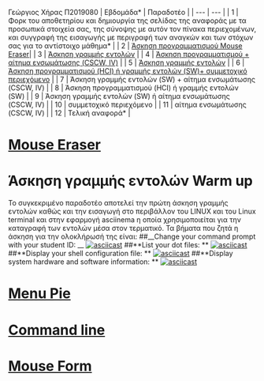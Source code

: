 Γεώργιος Χήρας Π2019080
| Εβδομάδα* | Παραδοτέο |
| --- | --- |
| 1 | Φορκ του αποθετηρίου και δημιουργία της σελίδας της αναφοράς με τα προσωπικά στοιχεία σας, της σύνοψης με αυτόν τον πίνακα περιεχομένων, και συγγραφή της εισαγωγής με περιγραφή των αναγκών και των στόχων σας για το αντίστοιχο μάθημα* |
| 2 | [Άσκηση προγραμματισμού Mouse Eraser](#Mouse-Eraser)|
| 3 | [Άσκηση γραμμής εντολών](#Command-line) |
| 4 | [Άσκηση προγραμματισμού + αίτημα ενσωμάτωσης (CSCW, IV)](#Menu-Pie) |
| 5 | [Άσκηση γραμμής εντολών](#Command-line) |
| 6 | [Άσκηση προγραμματισμού (HCI) ή γραμμής εντολών (SW)+ συμμετοχικό περιεχόμενο](#Mouse-Form) |
| 7 | Άσκηση γραμμής εντολών (SW) + αίτημα ενσωμάτωσης (CSCW, IV) |
| 8 | Άσκηση προγραμματισμού (HCI) ή γραμμής εντολών (SW) |
| 9 | Άσκηση γραμμής εντολών (SW) ή αίτημα ενσωμάτωσης (CSCW, IV) |
| 10 | συμμετοχικό περιεχόμενο |
| 11 | αίτημα ενσωμάτωσης (CSCW, IV) |
| 12 | Τελική αναφορά* |
# [Mouse Eraser](https://github.com/GiorgosChiras/site/blob/master/_remix/mouse-eraser.md)
# Άσκηση γραμμής εντολών Warm up
  Το συγκεκριμένο παραδοτέο αποτελεί την πρώτη άσκηση γραμμής εντολών καθώς και την εισαγωγή στο περιβάλλον του LINUX και του Linux terminal και στην εφαρμογή asciinema     η οποία χρησιμοποιείται για την καταγραφή των εντολών μέσα στον τερματικό. Τα βήματα που ζητά η άσκηση για την ολοκλήρωσή της είναι:
##__Change your command prompt with your student ID: __
[![asciicast](https://asciinema.org/a/SAokTwuUyI6o3i4c0QMCpK7Y7.svg)](https://asciinema.org/a/SAokTwuUyI6o3i4c0QMCpK7Y7)
##**List your dot files: **
[![asciicast](https://asciinema.org/a/A85HRLY8t2KTFUJC5cZNldOv1.svg)](https://asciinema.org/a/A85HRLY8t2KTFUJC5cZNldOv1)
##**Display your shell configuration file: **
[![asciicast](https://asciinema.org/a/Z3IpcKsH6IGef1j8h1QCPLXrz.svg)](https://asciinema.org/a/Z3IpcKsH6IGef1j8h1QCPLXrz)
##**Display system hardware and software information: ** 
[![asciicast](https://asciinema.org/a/8RGoxTVMpAK66qpB0uygWLZwN.svg)](https://asciinema.org/a/8RGoxTVMpAK66qpB0uygWLZwN)
# [Menu Pie](https://github.com/GiorgosChiras/site/blob/master/_remix/menu-pie.md)
# [Command line](https://asciinema.org/a/QrBPNjDfZPIzam9veDe81S9iJ)
# [Mouse Form](https://github.com/GiorgosChiras/site/blob/master/_remix/mouse-form.md)
